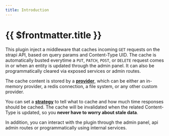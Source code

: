 ```yaml
---
title: Introduction
---
```


# {{ $frontmatter.title }}

This plugin inject a middleware that caches incoming `GET` requests on the strapi API, based on query params and Content-Type UID.
The cache is automatically busted everytime a `PUT`, `PATCH`, `POST`, or `DELETE` request comes in or when an entity is updated through the admin panel. It can also be programmatically cleared via exposed services or admin routes.

The cache content is stored by a [**provider**](./provider/index.md), which can be either an in-memory provider, a redis connection, a file system, or any other custom provider.

You can set a [**strategy**](./strategy/index.md) to tell what to cache and how much time responses should be cached. The cache will be invalidated when the related Content-Type is updated, so you **never have to worry about stale data**.

In addition, you can interact with the plugin through the admin panel, api admin routes or programmatically using internal services.
